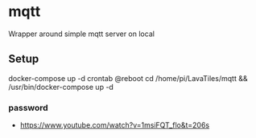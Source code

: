 # mqtt
Wrapper around simple mqtt server on local

## Setup
docker-compose up -d
crontab
@reboot cd /home/pi/LavaTiles/mqtt && /usr/bin/docker-compose up -d

### password
* https://www.youtube.com/watch?v=1msiFQT_flo&t=206s
